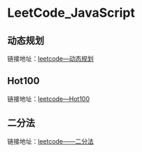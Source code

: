 # LeetCode_JavaScript

## 动态规划

链接地址：[leetcode—动态规划](https://leetcode.cn/studyplan/dynamic-programming/)

## Hot100

链接地址：[leetcode—Hot100](https://leetcode.cn/studyplan/top-100-liked/)


## 二分法

链接地址：[leetcode——二分法](https://leetcode.cn/circle/discuss/SqopEo/)
